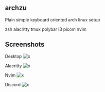 ## archzu
Plain simple keyboard oriented arch linux setup  

zsh alacritty tmux polybar i3 picom nvim

## Screenshots
Desktop
![x](https://i.imgur.com/oyekVn1.jpeg)

Alacritty
![x](https://i.imgur.com/NH8cbys.jpeg)

Nvim
![x](https://i.imgur.com/yKpmiyu.jpeg)

Discord
![x](https://imgur.com/WbztZPu.jpeg)
